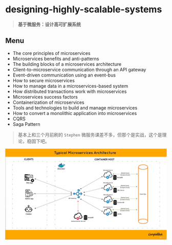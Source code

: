 # designing-highly-scalable-systems

> **基于微服务：设计高可扩展系统**

## Menu

- The core principles of microservices
- Microservices benefits and anti-patterns
- The building blocks of a microservices architecture
- Client-to-microservice communication through an API gateway
- Event-driven communication using an event-bus
- How to secure microservices
- How to manage data in a microservices-based system
- How distributed transactions work with microservices
- Microservices success factors
- Containerization of microservices
- Tools and technologies to build and manage microservices
- How to convert a monolithic application into microservices
- CQRS
- Saga Pattern

> 基本上和三个月前刷的 `Stephen` 微服务课差不多，但那个是实战，这个是理论，稳固下吧。

![001](images/001.png)
